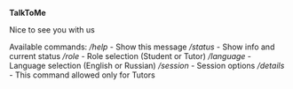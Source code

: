 **TalkToMe** 

Nice to see you with us

Available commands:
*/help* - Show this message
*/status* - Show info and current status
*/role* - Role selection (Student or Tutor)
*/language* - Language selection (English or Russian)
*/session* - Session options
*/details* - This command allowed only for Tutors
 

